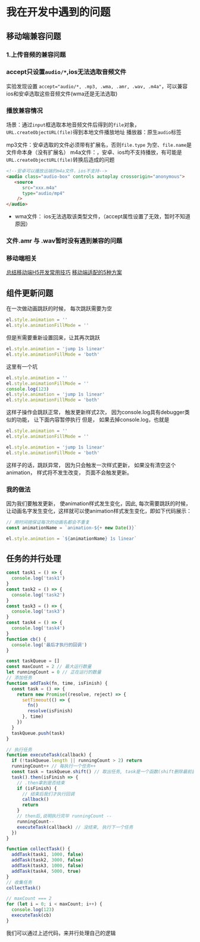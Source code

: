 
# 我在开发中遇到的问题
## 移动端兼容问题

### 1.上传音频的兼容问题
### accept只设置`audio/*`,ios无法选取音频文件
实验发现设置 `accept="audio/*, .mp3, .wma, .amr, .wav, .m4a"`，可以兼容ios和安卓选取这些音频文件(wma还是无法选取)

### 播放兼容情况
场景：通过`input`框选取本地音频文件后得到的`file`对象，`URL.createObjectURL(file)`得到本地文件播放地址
播放器：原生`audio`标签

mp3文件：安卓选取的文件必须带有扩展名，否则`file.type` 为空、`file.name`是文件命本身（没有扩展名）
m4a文件：，安卓、ios均不支持播放，有可能是`URL.createObjectURL(file)`转换后造成的问题
```html
<!--安卓可以播放远端的m4a文件，ios不支持-->
<audio class="audio-box" controls autoplay crossorigin="anonymous">
   <source
      src="xxx.m4a"
      type="audio/mp4"
    />
</audio>
```

- wma文件： ios无法选取该类型文件，（accept属性设置了无效，暂时不知道原因）

### 文件.amr 与 .wav暂时没有遇到兼容的问题
### 移动端相关
[总结移动端H5开发常用技巧](https://juejin.cn/post/6844904066301050893#heading-4)
[移动端适配的5种方案](https://juejin.cn/post/6953091677838344199)

## 组件更新问题
在一次做动画跳跃的时候， 每次跳跃需要为空
```javascript
el.style.animation = ''
el.style.animationFillMode = ''
```
但是🈶需要重新设置回来，让其再次跳跃
```javascript
el.style.animation = 'jump 1s linear'
el.style.animationFillMode = 'both'
```
这里有一个坑
```javascript
el.style.animation = ''
el.style.animationFillMode = ''
console.log(123)
el.style.animation = 'jump 1s linear'
el.style.animationFillMode = 'both'
```
这样子操作会跳跃正常， 触发更新样式2次， 因为console.log具有debugger类似的功能， 让下面内容暂停执行
但是， 如果去掉console.log，也就是
```javascript
el.style.animation = ''
el.style.animationFillMode = ''

el.style.animation = 'jump 1s linear'
el.style.animationFillMode = 'both'
```
这样子的话，跳跃异常， 因为只会触发一次样式更新， 如果没有清空这个animation， 样式将不发生改变， 页面不会触发更新。
### 我的做法
因为我们要触发更新， 使animation样式发生变化，因此, 每次需要跳跃的时候， 让动画名字发生变化，这样就可以使animation样式发生变化，即如下代码展示：
```javascript
// 用时间搓保证每次的动画名都会不重复
const animationName = `animation-${+ new Date()}` 

el.style.animation = `${animationName} 1s linear`
```
## 任务的并行处理
```javascript
const task1 = () => {
  console.log('task1')
}
const task2 = () => {
  console.log('task2')
}
const task3 = () => {
  console.log('task3')
}
const task4 = () => {
  console.log('task4')
}
function cb() {
  console.log('最后才执行的回调')
}

const taskQueue = []
const maxCount = 2 // 最大运行数量
let runningCount = 0 // 正在运行的数量
// 添加任务
function addTask(fn, time, isFinish) {
  const task = () => {
    return new Promise((resolve, reject) => {
      setTimeout(() => {
        fn()
        resolve(isFinish)
      }, time)
    })
  }
  taskQueue.push(task)
}

// 执行任务
function executeTask(callback) {
  if (!taskQueue.length || runningCount > 2) return
  runningCount++ // 每执行一个任务++
  const task = taskQueue.shift() // 取出任务, task是一个函数(shift删除最前面一个, 并返回删除的元素)
  task().then(isFinish => {
    // .then拿到是否结束
    if (isFinish) {
      // 结束后我们才执行回调
      callback()
      return
    }
    // then后,说明执行完毕 runningCount --
    runningCount--
    executeTask(callback) // 没结束, 执行下一个任务
  })
}

function collectTask() {
  addTask(task1, 1000, false)
  addTask(task2, 3000, false)
  addTask(task3, 1000, false)
  addTask(task4, 5000, true)
}
// 收集任务
collectTask()

// maxCount === 2
for (let i = 0; i < maxCount; i++) {
  console.log(123)
  executeTask(cb)
}
```
我们可以通过上述代码，来并行处理自己的逻辑

